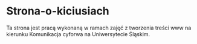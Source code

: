 # Strona-o-kiciusiach
Ta strona jest pracą wykonaną w ramach zajęć z tworzenia treści www na kierunku Komunikacja cyforwa na Uniwersytecie Śląskim. 